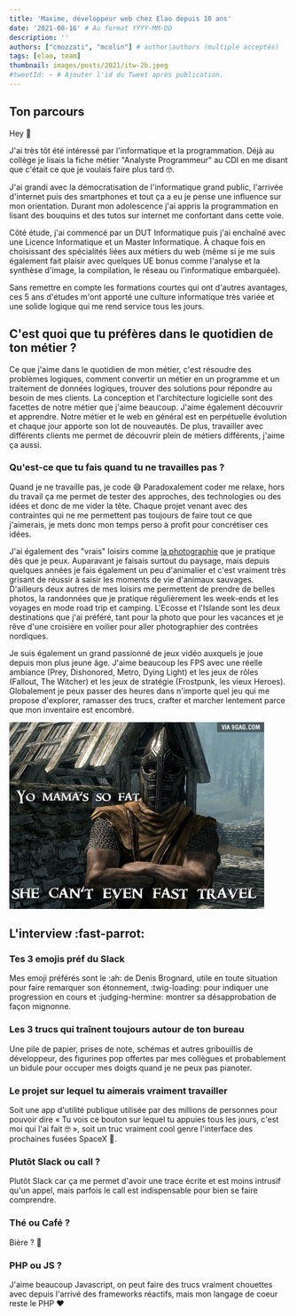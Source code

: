 ```yaml
---
title: 'Maxime, développeur web chez Elao depuis 10 ans'
date: '2021-08-16' # Au format YYYY-MM-DD
description: ''
authors: ["cmozzati", "mcolin"] # author|authors (multiple acceptés)
tags: [elao, team]
thumbnail: images/posts/2021/itw-2b.jpeg
#tweetId: ~ # Ajouter l'id du Tweet après publication.
---
```


## Ton parcours

Hey 👋

J'ai très tôt été intéressé par l'informatique et la programmation. Déjà au collège je lisais la fiche métier "Analyste Programmeur" au CDI en me disant que c'était ce que je voulais faire plus tard 🤓.

J'ai grandi avec la démocratisation de l'informatique grand public, l'arrivée d'internet puis des smartphones et tout ça a eu je pense une influence sur mon orientation. Durant mon adolescence j'ai appris la programmation en lisant des bouquins et des tutos sur internet me confortant dans cette voie.

Côté étude, j'ai commencé par un DUT Informatique puis j'ai enchaîné avec une Licence Informatique et un Master Informatique. À chaque fois en choisissant des spécialités liées aux métiers du web (même si je me suis également fait plaisir avec quelques UE bonus comme l'analyse et la synthèse d'image, la compilation, le réseau ou l'informatique embarquée).

Sans remettre en compte les formations courtes qui ont d'autres avantages, ces 5 ans d'études m'ont apporté une culture informatique très variée et une solide logique qui me rend service tous les jours.

## C'est quoi que tu préfères dans le quotidien de ton métier ?

Ce que j'aime dans le quotidien de mon métier, c'est résoudre des problèmes logiques, comment convertir un métier en un programme et un traitement de données logiques, trouver des solutions pour répondre au besoin de mes clients. La conception et l'architecture logicielle sont des facettes de notre métier que j'aime beaucoup. J'aime également découvrir et apprendre. Notre métier et le web en général est en perpétuelle évolution et chaque jour apporte son lot de nouveautés. De plus, travailler avec différents clients me permet de découvrir plein de métiers différents, j'aime ça aussi.

### Qu'est-ce que tu fais quand tu ne travailles pas ?

Quand je ne travaille pas, je code 😅 Paradoxalement coder me relaxe, hors du travail ça me permet de tester des approches, des technologies ou des idées et donc de me vider la tête. Chaque projet venant avec des contraintes qui ne me permettent pas toujours de faire tout ce que j'aimerais, je mets donc mon temps perso à profit pour concrétiser ces idées.

J'ai également des "vrais" loisirs comme [la photographie](https://photo.maximecolin.fr/) que je pratique dès que je peux. Auparavant je faisais surtout du paysage, mais depuis quelques années je fais également un peu d'animalier et c'est vraiment très grisant de réussir à saisir les moments de vie d'animaux sauvages. D'ailleurs deux autres de mes loisirs me permettent de prendre de belles photos, la randonnées que je pratique régulièrement les week-ends et les voyages en mode road trip et camping. L'Ecosse et l'Islande sont les deux destinations que j'ai préféré, tant pour la photo que pour les vacances et je rêve d'une croisière en voilier pour aller photographier des contrées nordiques.

Je suis également un grand passionné de jeux vidéo auxquels je joue depuis mon plus jeune âge. J'aime beaucoup les FPS avec une réelle ambiance (Prey, Dishonored, Metro, Dying Light) et les jeux de rôles (Fallout, The Witcher) et les jeux de stratégie (Frostpunk, les vieux Heroes). Globalement je peux passer des heures dans n'importe quel jeu qui me propose d'explorer, ramasser des trucs, crafter et marcher lentement parce que mon inventaire est encombré.

![Yo mama's so fat she can't even fast travel](/images/posts/2021/interview/fast-travel.jpg)

## L'interview :fast-parrot:

### Tes 3 emojis préf du Slack

Mes emoji préférés sont le :ah: de Denis Brognard, utile en toute situation pour faire remarquer son étonnement, :twig-loading: pour indiquer une progression en cours et :judging-hermine: montrer sa désapprobation de façon mignonne.

### Les 3 trucs qui traînent toujours autour de ton bureau

Une pile de papier, prises de note, schémas et autres gribouillis de développeur, des figurines pop offertes par mes collègues et probablement un bidule pour occuper mes doigts quand je ne peux pas pianoter.

### Le projet sur lequel tu aimerais vraiment travailler

Soit une app d'utilité publique utilisée par des millions de personnes pour pouvoir dire « Tu vois ce bouton sur lequel tu appuies tous les jours, c'est moi qui l'ai fait 🤓 », soit un truc vraiment cool genre l'interface des prochaines fusées SpaceX 🚀.

### Plutôt Slack ou call ?

Plutôt Slack car ça me permet d'avoir une trace écrite et est moins intrusif qu'un appel, mais parfois le call est indispensable pour bien se faire comprendre.

### Thé ou Café ?

Bière ? 🍻

### PHP ou JS ?

J'aime beaucoup Javascript, on peut faire des trucs vraiment chouettes avec depuis l'arrivé des frameworks réactifs, mais mon langage de coeur reste le PHP ❤️
